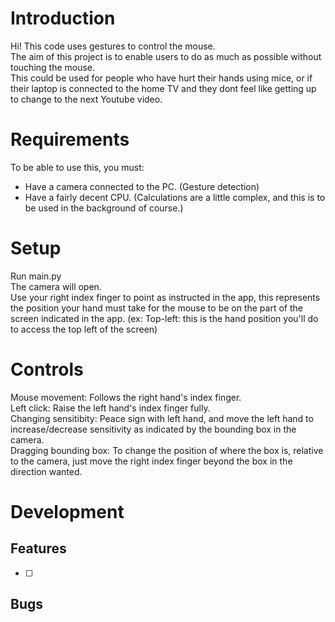 # Introduction
Hi! This code uses gestures to control the mouse.\
The aim of this project is to enable users to do as much as possible without touching the mouse.\
This could be used for people who have hurt their hands using mice, or if their laptop is connected to the home TV and they dont feel like getting up to change to the next Youtube video.
# Requirements
To be able to use this, you must:
 - Have a camera connected to the PC. (Gesture detection)
 - Have a fairly decent CPU. (Calculations are a little complex, and this is to be used in the background of course.)
# Setup
Run main.py\
The camera will open.\
Use your right index finger to point as instructed in the app, this represents the position your hand must take for the mouse to be on the part of the screen indicated in the app. (ex: Top-left: this is the hand position you'll do to access the top left of the screen)
# Controls
Mouse movement: Follows the right hand's index finger.\
Left click: Raise the left hand's index finger fully.\
Changing sensitibity: Peace sign  with left hand, and move the left hand to increase/decrease sensitivity as indicated by the bounding box in the camera.\
Dragging bounding box: To change the position of where the box is, relative to the camera, just move the right index finger beyond the box in the direction wanted.
# Development
## Features
- [ ]
## Bugs